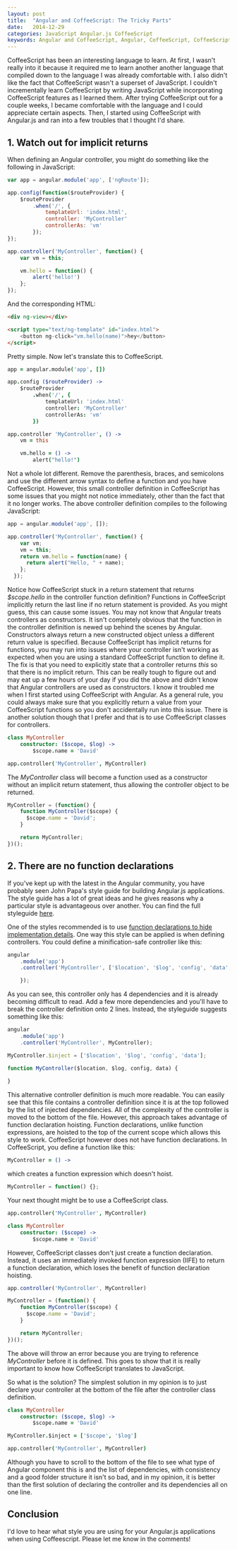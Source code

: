 ```yaml
---
layout: post
title:  "Angular and CoffeeScript: The Tricky Parts"
date:   2014-12-29
categories: JavaScript Angular.js CoffeeScript
keywords: Angular and CoffeeScript, Angular, CoffeeScript, CoffeeScript function declarations
---
```


CoffeeScript has been an interesting language to learn. At first, I wasn't really into it because it required me to learn another another language that compiled down to the language I was already comfortable with. I also didn't like the fact that CoffeeScript wasn't a superset of JavaScript. I couldn't incrementally learn CoffeeScript by writing JavaScript while incorporating CoffeeScript features as I learned them. After trying CoffeeScript out for a couple weeks, I became comfortable with the language and I could appreciate certain aspects. Then, I started using CoffeeScript with Angular.js and ran into a few troubles that I thought I'd share.

## 1. Watch out for implicit returns

When defining an Angular controller, you might do something like the following in JavaScript:

```js
var app = angular.module('app', ['ngRoute']);

app.config(function($routeProvider) {
	$routeProvider
		.when('/', {
			templateUrl: 'index.html',
			controller: 'MyController'
			controllerAs: 'vm'
		});
});

app.controller('MyController', function() {
	var vm = this;

	vm.hello = function() {
		alert('hello!')
	};
});
```

And the corresponding HTML:

```html
<div ng-view></div>

<script type="text/ng-template" id="index.html">
	<button ng-click="vm.hello(name)">hey</button>
</script>
```

Pretty simple. Now let's translate this to CoffeeScript.

```coffeescript
app = angular.module('app', [])

app.config ($routeProvider) ->
	$routeProvider
		.when('/', {
			templateUrl: 'index.html'
			controller: 'MyController'
			controllerAs: 'vm'
		})

app.controller 'MyController', () ->
	vm = this

	vm.hello = () ->
		alert("hello!")
```

Not a whole lot different. Remove the parenthesis, braces, and semicolons and use the different arrow syntax to define a function and you have CoffeeScript. However, this small controller definition in CoffeeScript has some issues that you might not notice immediately, other than the fact that it no longer works. The above controller definition compiles to the following JavaScript:

```js
app = angular.module('app', []);

app.controller('MyController', function() {
    var vm;
    vm = this;
    return vm.hello = function(name) {
      return alert("Hello, " + name);
    };
  });
```

Notice how CoffeeScript stuck in a return statement that returns _$scope.hello_ in the controller function definition? Functions in CoffeeScript implicitly return the last line if no return statement is provided. As you might guess, this can cause some issues. You may not know that Angular treats controllers as constructors. It isn't completely obvious that the function in the controller definition is newed up behind the scenes by Angular. Constructors always return a new constructed object unless a different return value is specified. Because CoffeeScript has implicit returns for functions, you may run into issues where your controller isn't working as expected when you are using a standard CoffeeScript function to define it. The fix is that you need to explicitly state that a controller returns _this_ so that there is no implicit return. This can be really tough to figure out and may eat up a few hours of your day if you did the above and didn't know that Angular controllers are used as constructors. I know it troubled me when I first started using CoffeeScript with Angular. As a general rule, you could always make sure that you explicitly return a value from your CoffeeScript functions so you don't accidentally run into this issue. There is another solution though that I prefer and that is to use CoffeeScript classes for controllers.

```coffeescript
class MyController
	constructor: ($scope, $log) ->
		$scope.name = 'David'

app.controller('MyController', MyController)
```

The _MyController_ class will become a function used as a constructor without an implicit return statement, thus allowing the controller object to be returned.

```js
MyController = (function() {
    function MyController($scope) {
      $scope.name = 'David';
    }

    return MyController;
})();
```

## 2. There are no function declarations

If you've kept up with the latest in the Angular community, you have probably seen John Papa's style guide for building Angular.js applications. The style guide has a lot of great ideas and he gives reasons why a particular style is advantageous over another. You can find the full styleguide [here](https://github.com/johnpapa/angularjs-styleguide).

One of the styles recommended is to use [function declarations to hide implementation details](https://github.com/johnpapa/angularjs-styleguide#style-y034). One way this style can be applied is when defining controllers. You could define a minification-safe controller like this:

```js
angular
	.module('app')
	.controller('MyController', ['$location', '$log', 'config', 'data', function($location, $log, config, data) {

	});
```

As you can see, this controller only has 4 dependencies and it is already becoming difficult to read. Add a few more dependencies and you'll have to break the controller definition onto 2 lines. Instead, the styleguide suggests something like this:


```js
angular
	.module('app')
	.controller('MyController', MyController);

MyController.$inject = ['$location', '$log', 'config', 'data'];

function MyController($location, $log, config, data) {
	
}
```

This alternative controller definition is much more readable. You can easily see that this file contains a controller definition since it is at the top followed by the list of injected dependencies. All of the complexity of the controller is moved to the bottom of the file. However, this approach takes advantage of function declaration hoisting. Function declarations, unlike function expressions, are hoisted to the top of the current scope which allows this style to work. CoffeeScript however does not have function declarations. In CoffeeScript, you define a function like this:

```coffeescript
MyController = () ->
```

which creates a function expression which doesn't hoist. 

```js
MyController = function() {};
```

Your next thought might be to use a CoffeeScript class. 

```coffeescript
app.controller('MyController', MyController)

class MyController
	constructor: ($scope) ->
		$scope.name = 'David'
```

However, CoffeeScript classes don't just create a function declaration. Instead, it uses an immediately invoked function expression (IIFE) to return a function declaration, which loses the benefit of function declaration hoisting.

```js
app.controller('MyController', MyController)

MyController = (function() {
	function MyController($scope) {
	  $scope.name = 'David';
	}

	return MyController;
})();
```

The above will throw an error because you are trying to reference _MyController_ before it is defined. This goes to show that it is really important to know how CoffeeScript translates to JavaScript.



So what is the solution? The simplest solution in my opinion is to just declare your controller at the bottom of the file after the controller class definition.

```coffeescript
class MyController
	constructor: ($scope, $log) ->
		$scope.name = 'David'

MyController.$inject = ['$scope', '$log']

app.controller('MyController', MyController)
```

Although you have to scroll to the bottom of the file to see what type of Angular component this is and the list of dependencies, with consistency and a good folder structure it isn't so bad, and in my opinion, it is better than the first solution of declaring the controller and its dependencies all on one line.

## Conclusion

I'd love to hear what style you are using for your Angular.js applications when using Coffeescript. Please let me know in the comments!